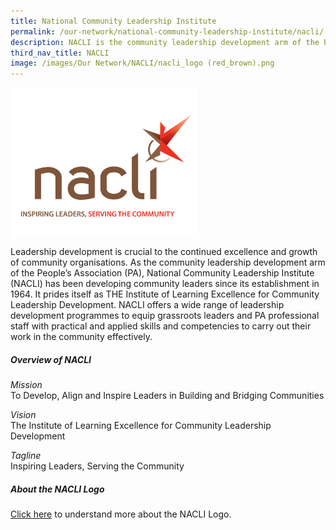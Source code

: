 ```yaml
---
title: National Community Leadership Institute
permalink: /our-network/national-community-leadership-institute/nacli/
description: NACLI is the community leadership development arm of the People's Association.
third_nav_title: NACLI
image: /images/Our Network/NACLI/nacli_logo (red_brown).png
---
```

<img style="width:300px"  align="center" src="/images/Our%20Network/NACLI/nacli%20logo%20tagline%20(website)%20(200%20x%20250).png">

Leadership development is crucial to the continued excellence and growth of community organisations. As the community leadership development arm of the People’s Association (PA), National Community Leadership Institute (NACLI) has been developing community leaders since its establishment in 1964. It prides itself as THE Institute of Learning Excellence for Community Leadership Development.  NACLI offers a wide range of leadership development programmes to equip grassroots leaders and PA professional staff with practical and applied skills and competencies to carry out their work in the community effectively.


##### Overview of NACLI

*Mission*<br>
To Develop, Align and Inspire Leaders in Building and Bridging Communities

*Vision*<br>
The Institute of Learning Excellence for Community Leadership Development

*Tagline*<br>
Inspiring Leaders, Serving the Community

##### About the NACLI Logo

[Click here](/files/NACLI/01%20NACLI/About%20NACLI%20Logo.pdf) to understand more about the NACLI Logo.